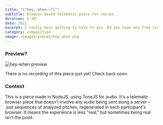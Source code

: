 ```yaml
---
title: "\"hey, when––?\""
subtitle: browser-based telematic piece for voices
duration: 6'30"
date: 2021
excerpt: I really miss getting to talk to you. Do you have any free time this week?
category: composition
image: /images/pieces/hey-when.png
---
```


### Preview?

![hey-when preview](/images/pieces/hey-when.png)

There is no recording of this piece just yet! Check back soon.

### Context

This is a piece made in NodeJS, using ToneJS for audio. It's a telematic browser piece that doesn't involve any audio being sent along a server – just sequences of analyzed pitches, regenerated in each participant's browser. It means the experience is less "real," but sometimes being real isn't the point.